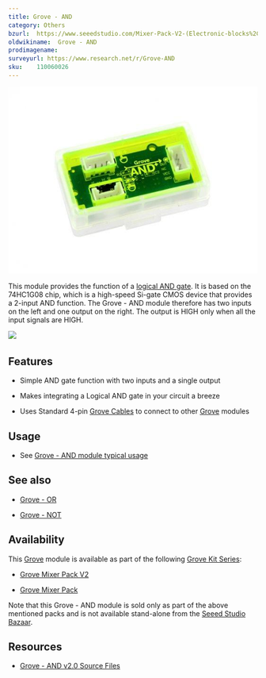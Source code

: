 ```yaml
---
title: Grove - AND
category: Others
bzurl:  https://www.seeedstudio.com/Mixer-Pack-V2-(Electronic-blocks%2Cwithout-Arduino%2Cplug-and-play-system)-p-1867.html
oldwikiname:  Grove - AND
prodimagename:
surveyurl: https://www.research.net/r/Grove-AND
sku:    110060026
---
```

![](https://github.com/SeeedDocument/Grove-AND/raw/master/img/AND_photo1.jpg)

This module provides the function of a [logical AND gate](http://en.wikipedia.org/wiki/AND_gate). It is based on the 74HC1G08 chip, which is a high-speed Si-gate CMOS device that provides a 2-input AND function. The Grove - AND module therefore has two inputs on the left and one output on the right. The output is HIGH only when all the input signals are HIGH.

[![](https://github.com/SeeedDocument/Seeed-WiKi/raw/master/docs/images/300px-Get_One_Now_Banner-ragular.png)](https://www.seeedstudio.com/Mixer-Pack-V2-(Electronic-blocks%2Cwithout-Arduino%2Cplug-and-play-system)-p-1867.html)

##  Features

*   Simple AND gate function with two inputs and a single output

*   Makes integrating a Logical AND gate in your circuit a breeze

*   Uses Standard 4-pin [Grove Cables](/GROVE_System#Grove_Cables "GROVE System") to connect to other [Grove](/Grove "Grove") modules

##  Usage

*   See [Grove - AND module typical usage](/GROVE_MIXER_PACK_V2#Grove-AND_module "GROVE MIXER PACK V2")

##  See also

*   [Grove - OR](/Grove-OR "Grove - OR")

*   [Grove - NOT](/Grove-NOT "Grove - NOT")

##  Availability

This [Grove](/Grove "Grove") module is available as part of the following [Grove Kit Series](/GROVE_System#GROVE_Kit_Series "GROVE System"):

*   [Grove Mixer Pack V2](/GROVE_MIXER_PACK_V2 "GROVE MIXER PACK V2")

*   [Grove Mixer Pack](/Grove-Mixer_Pack "Grove - Mixer Pack")

Note that this Grove - AND module is sold only as part of the above mentioned packs and is not available stand-alone from the [Seeed Studio Bazaar](http://www.seeedstudio.com/depot/).

##  Resources

*   [Grove - AND v2.0 Source Files](https://github.com/SeeedDocument/Grove-AND/raw/master/res/Grove-AND_v2.0_Eagle.zip)
